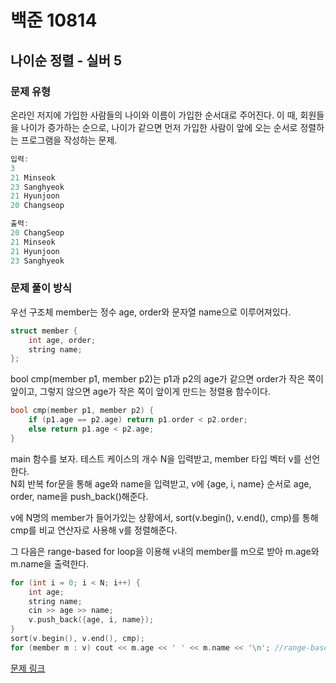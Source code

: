 # 백준 10814
## 나이순 정렬 - 실버 5
### 문제 유형

온라인 저지에 가입한 사람들의 나이와 이름이 가입한 순서대로 주어진다. 이 때, 회원들을 나이가 증가하는 순으로, 나이가 같으면 먼저 가입한 사람이 앞에 오는 순서로 정렬하는 프로그램을 작성하는 문제.
~~~cpp
입력:
3
21 Minseok
23 Sanghyeok
21 Hyunjoon
20 Changseop

출력:
20 ChangSeop
21 Minseok
21 Hyunjoon
23 Sanghyeok
~~~

### 문제 풀이 방식

우선 구조체 member는 정수 age, order와 문자열 name으로 이루어져있다.
~~~cpp
struct member {
    int age, order;
    string name;
};
~~~

bool cmp(member p1, member p2)는 p1과 p2의 age가 같으면 order가 작은 쪽이 앞이고, 그렇지 않으면 age가 작은 쪽이 앞이게 만드는 정렬용 함수이다.
~~~cpp
bool cmp(member p1, member p2) {
    if (p1.age == p2.age) return p1.order < p2.order;
    else return p1.age < p2.age;
}
~~~

main 함수를 보자.
테스트 케이스의 개수 N을 입력받고, member 타입 벡터 v를 선언한다.    
N회 반복 for문을 통해 age와 name을 입력받고, v에 {age, i, name} 순서로 age, order, name을 push_back()해준다.

v에 N명의 member가 들어가있는 상황에서, sort(v.begin(), v.end(), cmp)를 통해 cmp를 비교 연산자로 사용해 v를 정렬해준다.

그 다음은 range-based for loop을 이용해 v내의 member를 m으로 받아 m.age와 m.name을 출력한다.
~~~cpp
for (int i = 0; i < N; i++) {
    int age;
    string name;
    cin >> age >> name;
    v.push_back({age, i, name});
}
sort(v.begin(), v.end(), cmp);
for (member m : v) cout << m.age << ' ' << m.name << '\n'; //range-based for loop
~~~~

[문제 링크](https://github.com/tyshim0118/BJ-Codes/blob/main/BJ10814.cpp)
